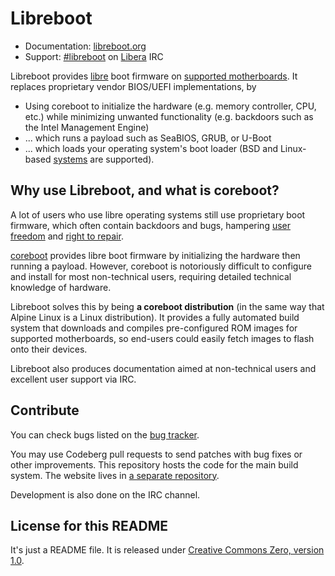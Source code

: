 Libreboot
=========

* Documentation: [libreboot.org](https://libreboot.org)
* Support: [\#libreboot](https://web.libera.chat/#libreboot) on
  [Libera](https://libera.chat/) IRC

Libreboot provides 
[libre](https://libreboot.org/freedom-status.html)
boot firmware on
[supported motherboards](https://libreboot.org/docs/install/#which-systems-are-supported-by-libreboot). It replaces proprietary vendor BIOS/UEFI implementations, by
* Using coreboot to initialize the hardware (e.g. memory controller, CPU, etc.) while
  minimizing unwanted functionality (e.g. backdoors such as the Intel Management Engine)
* ... which runs a payload such as SeaBIOS, GRUB, or U-Boot
* ... which loads your operating system's boot loader (BSD and Linux-based
  [systems](systems) are supported).

Why use Libreboot, and what is coreboot?
----------------------------------------

A lot of users who use libre operating systems still use proprietary boot
firmware, which often contain backdoors and bugs, hampering
[user freedom](https://writefreesoftware.org) and
[right to repair](https://vid.puffyan.us/watch?v=Npd_xDuNi9k).

[coreboot](https://coreboot.org) provides libre boot firmware by initializing
the hardware then running a payload. However, coreboot is notoriously difficult
to configure and install for most non-technical users, requiring detailed
technical knowledge of hardware.

Libreboot solves this by being **a coreboot distribution** (in the same way
that Alpine Linux is a Linux distribution). It provides a fully automated build
system that downloads and compiles pre-configured ROM images for supported
motherboards, so end-users could easily fetch images to flash onto their
devices.

Libreboot also produces documentation aimed at non-technical users and
excellent user support via IRC.

Contribute
----------

You can check bugs listed on
the [bug tracker](https://codeberg.org/libreboot/lbmk/issues).

You may use Codeberg pull requests to send patches with bug fixes or other
improvements. This repository hosts the code for the main build system.
The website lives in [a separate repository](https://codeberg.org/libreboot/lbwww).

Development is also done on the IRC channel.

License for this README
-----------------------

It's just a README file. It is released under
[Creative Commons Zero, version 1.0](https://creativecommons.org/publicdomain/zero/1.0/legalcode.txt).

